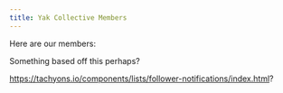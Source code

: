 ```yaml
---
title: Yak Collective Members
---
```


Here are our members:

Something based off this perhaps?

https://tachyons.io/components/lists/follower-notifications/index.html?